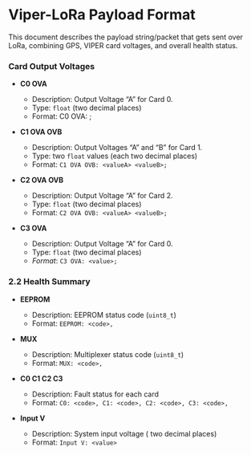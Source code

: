 # Viper-LoRa Payload Format

This document describes the payload string/packet that gets sent over LoRa, combining GPS, VIPER card voltages, and  overall health status.


### Card Output Voltages

- **C0 OVA**  
  - Description: Output Voltage “A” for Card 0.  
  - Type: `float` (two decimal places)  
  - Format: C0 OVA: <value>;

- **C1 OVA OVB**  
  - Description: Output Voltages “A” and “B” for Card 1.  
  - Type: two `float` values (each two decimal places)   
  - Format: `C1 OVA OVB: <valueA> <valueB>;`

- **C2 OVA OVB**  
  -  Description: Output Voltage “A” for Card 2.  
  - Type: `float` (two decimal places)  
  - Format: `C2 OVA OVB: <valueA> <valueB>;`

- **C3 OVA**  
  - Description: Output Voltage “A” for Card 0.  
  - Type: `float` (two decimal places)  
  - *Format*: `C3 OVA: <value>;`

### 2.2 Health Summary

- **EEPROM**  
  - Description: EEPROM status code (`uint8_t`)  
  - Format: `EEPROM: <code>,`

- **MUX**  
  - Description: Multiplexer status code (`uint8_t`)  
  - Format: `MUX: <code>,`

- **C0 C1 C2 C3**  
  - Description: Fault status for each card 
  - Format: `C0: <code>, C1: <code>, C2: <code>, C3: <code>,`

- **Input V**  
  - Description: System input voltage ( two decimal places)  
  - Format: `Input V: <value>`



